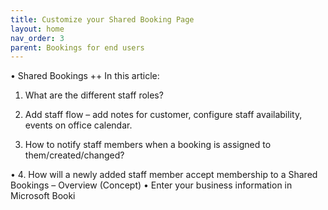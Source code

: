 ```yaml
---
title: Customize your Shared Booking Page
layout: home
nav_order: 3
parent: Bookings for end users
---
```

•	Shared Bookings ++
In this article: 

1.	What are the different staff roles?
   
2. 	Add staff flow – add notes for customer, configure staff availability, events on office calendar.
   
   3. How to notify staff members when a booking is assigned to them/created/changed?
   
•	4.	How will a newly added staff member accept membership to a Shared Bookings – Overview (Concept)
•	Enter your business information in Microsoft Booki

